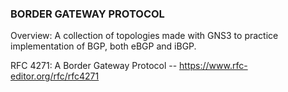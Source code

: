 ### BORDER GATEWAY PROTOCOL ##

Overview: A collection of topologies made with GNS3 to practice implementation of BGP, both eBGP and iBGP.

RFC 4271: A Border Gateway Protocol  -- https://www.rfc-editor.org/rfc/rfc4271
